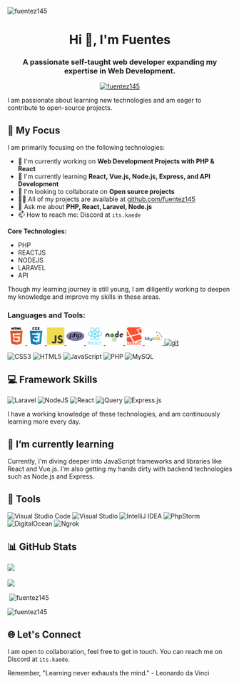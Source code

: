 <p align="left"> <img src="https://komarev.com/ghpvc/?username=fuentez145&label=Profile%20views&color=0e75b6&style=flat" alt="fuentez145" /> </p>

<h1 align="center">Hi 👋, I'm Fuentes</h1>
<h3 align="center">A passionate self-taught web developer expanding my expertise in Web Development.</h3>

<p align="center"> <a href="https://github.com/ryo-ma/github-profile-trophy"><img src="https://github-profile-trophy.vercel.app/?username=fuentez145" alt="fuentez145" /></a> </p>

I am passionate about learning new technologies and am eager to contribute to open-source projects. 

## 🎯 My Focus

I am primarily focusing on the following technologies:

- 🔭 I'm currently working on **Web Development Projects with PHP & React**
- 🌱 I'm currently learning **React, Vue.js, Node.js, Express, and API Development**
- 👯 I'm looking to collaborate on **Open source projects**
- 👨‍💻 All of my projects are available at [github.com/fuentez145](https://github.com/fuentez145)
- 💬 Ask me about **PHP, React, Laravel, Node.js**
- 📫 How to reach me: Discord at `its.kaede`

**Core Technologies:**
- PHP
- REACTJS
- NODEJS
- LARAVEL
- API

Though my learning journey is still young, I am diligently working to deepen my knowledge and improve my skills in these areas.

<h3 align="left">Languages and Tools:</h3>

<p align="left"> 
<a href="https://www.w3.org/html/" target="_blank" rel="noreferrer"> <img src="https://raw.githubusercontent.com/devicons/devicon/master/icons/html5/html5-original-wordmark.svg" alt="html5" width="40" height="40"/> </a> 
<a href="https://www.w3schools.com/css/" target="_blank" rel="noreferrer"> <img src="https://raw.githubusercontent.com/devicons/devicon/master/icons/css3/css3-original-wordmark.svg" alt="css3" width="40" height="40"/> </a> 
<a href="https://developer.mozilla.org/en-US/docs/Web/JavaScript" target="_blank" rel="noreferrer"> <img src="https://raw.githubusercontent.com/devicons/devicon/master/icons/javascript/javascript-original.svg" alt="javascript" width="40" height="40"/> </a> 
<a href="https://www.php.net" target="_blank" rel="noreferrer"> <img src="https://raw.githubusercontent.com/devicons/devicon/master/icons/php/php-original.svg" alt="php" width="40" height="40"/> </a> 
<a href="https://reactjs.org/" target="_blank" rel="noreferrer"> <img src="https://raw.githubusercontent.com/devicons/devicon/master/icons/react/react-original-wordmark.svg" alt="react" width="40" height="40"/> </a>
<a href="https://nodejs.org" target="_blank" rel="noreferrer"> <img src="https://raw.githubusercontent.com/devicons/devicon/master/icons/nodejs/nodejs-original-wordmark.svg" alt="nodejs" width="40" height="40"/> </a> 
<a href="https://laravel.com/" target="_blank" rel="noreferrer"> <img src="https://raw.githubusercontent.com/devicons/devicon/master/icons/laravel/laravel-plain-wordmark.svg" alt="laravel" width="40" height="40"/> </a> 
<a href="https://www.mysql.com/" target="_blank" rel="noreferrer"> <img src="https://raw.githubusercontent.com/devicons/devicon/master/icons/mysql/mysql-original-wordmark.svg" alt="mysql" width="40" height="40"/> </a> 
<a href="https://git-scm.com/" target="_blank" rel="noreferrer"> <img src="https://www.vectorlogo.zone/logos/git-scm/git-scm-icon.svg" alt="git" width="40" height="40"/> </a>
</p>

![CSS3](https://img.shields.io/badge/css3-%231572B6.svg?style=for-the-badge&logo=css3&logoColor=white)
![HTML5](https://img.shields.io/badge/html5-%23E34F26.svg?style=for-the-badge&logo=html5&logoColor=white)
![JavaScript](https://img.shields.io/badge/javascript-%23323330.svg?style=for-the-badge&logo=javascript&logoColor=%23F7DF1E)
![PHP](https://img.shields.io/badge/php-%23777BB4.svg?style=for-the-badge&logo=php&logoColor=white)
![MySQL](https://img.shields.io/badge/mysql-%2300f.svg?style=for-the-badge&logo=mysql&logoColor=white)

## 💻 Framework Skills
![Laravel](https://img.shields.io/badge/laravel-%23FF2D20.svg?style=for-the-badge&logo=laravel&logoColor=white)
![NodeJS](https://img.shields.io/badge/node.js-6DA55F?style=for-the-badge&logo=node.js&logoColor=white)
![React](https://img.shields.io/badge/react-%2320232a.svg?style=for-the-badge&logo=react&logoColor=%2361DAFB)
![jQuery](https://img.shields.io/badge/jquery-%230769AD.svg?style=for-the-badge&logo=jquery&logoColor=white)
![Express.js](https://img.shields.io/badge/express.js-%23404d59.svg?style=for-the-badge&logo=express&logoColor=%2361DAFB)

I have a working knowledge of these technologies, and am continuously learning more every day.

## 📖 I’m currently learning 

Currently, I'm diving deeper into JavaScript frameworks and libraries like React and Vue.js. I'm also getting my hands dirty with backend technologies such as Node.js and Express.

## 🔧 Tools 

![Visual Studio Code](https://img.shields.io/badge/Visual%20Studio%20Code-0078d7.svg?style=for-the-badge&logo=visual-studio-code&logoColor=white)
![Visual Studio](https://img.shields.io/badge/Visual%20Studio-5C2D91.svg?style=for-the-badge&logo=visual-studio-code&logoColor=white)
![IntelliJ IDEA](https://img.shields.io/badge/IntelliJIDEA-000000.svg?style=for-the-badge&logo=intellij-idea&logoColor=white)
![PhpStorm](https://img.shields.io/badge/phpstorm-143?style=for-the-badge&logo=phpstorm&logoColor=black&color=black&labelColor=darkorchid)
![DigitalOcean](https://img.shields.io/badge/DigitalOcean-%230167ff.svg?style=for-the-badge&logo=digitalOcean&logoColor=white)
![Ngrok](https://img.shields.io/badge/NGROK-151429?style=for-the-badge&logo=ngrok&logoColor=white)

## 📊 GitHub Stats

<a href="https://github.com/fuentez145"><img src="https://github-profile-summary-cards.vercel.app/api/cards/profile-details?username=fuentez145&theme=tokyonight"/></a>

<a href="#">
  <img height=200 align="center" src="https://github-readme-stats.vercel.app/api/top-langs/?username=fuentez145&hide=html,css,blade,scss&langs_count=8&layout=compact&theme=radical&card_width=160" />
</a>

<p>&nbsp;<img align="center" src="https://github-readme-stats.vercel.app/api?username=fuentez145&show_icons=true&locale=en&theme=tokyonight" alt="fuentez145" /></p>

<p><img align="center" src="https://github-readme-streak-stats.herokuapp.com/?user=fuentez145&theme=tokyonight" alt="fuentez145" /></p>

## 🌐 Let's Connect

I am open to collaboration, feel free to get in touch. You can reach me on Discord at `its.kaede`.

Remember, "Learning never exhausts the mind." - Leonardo da Vinci
